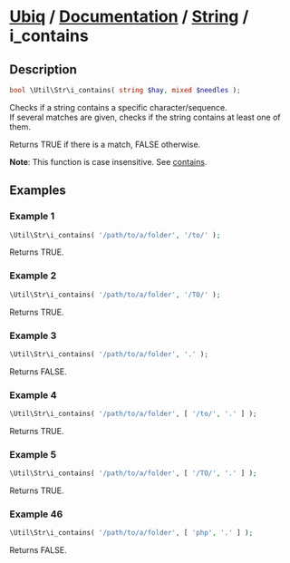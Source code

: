 [Ubiq](https://github.com/Pixel418/Ubiq#ubiq) / [Documentation](../index.md#documentation) / [String](../index.md#string) / i_contains
======


Description
-------- 

```php
bool \Util\Str\i_contains( string $hay, mixed $needles );
```

Checks if a string contains a specific character/sequence. <br>
If several matches are given, checks if the string contains at least one of them.

Returns TRUE if there is a match, FALSE otherwise.

**Note**: This function is case insensitive. See [contains](./contains.md).



Examples
--------

### Example 1

```php
\Util\Str\i_contains( '/path/to/a/folder', '/to/' );
```
Returns TRUE.

### Example 2

```php
\Util\Str\i_contains( '/path/to/a/folder', '/TO/' );
```
Returns TRUE.

### Example 3

```php
\Util\Str\i_contains( '/path/to/a/folder', '.' );
```
Returns FALSE.

### Example 4

```php
\Util\Str\i_contains( '/path/to/a/folder', [ '/to/', '.' ] );
```
Returns TRUE.

### Example 5

```php
\Util\Str\i_contains( '/path/to/a/folder', [ '/TO/', '.' ] );
```
Returns TRUE.

### Example 46

```php
\Util\Str\i_contains( '/path/to/a/folder', [ 'php', '.' ] );
```
Returns FALSE.

